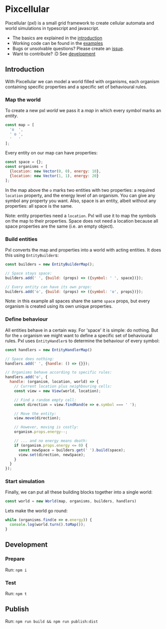 # Pixcellular

Pixcellular (pxl) is a small grid framework to create cellular automata and world simulations in typescript and javascript. 

- The basics are explained in the [introduction](#introduction)
- Working code can be found in the [examples](https://github.com/pixcellular/pxl/blob/main/examples/README.md)
- Bugs or unsolvable questions? Please create an [issue](https://github.com/pixcellular/pxl/issues).
- Want to contribute? :D See [development](#development)

## Introduction
With Pixcellular we can model a world filled with organisms, each organism containing specific properties and a specific set of behavioural rules.

### Map the world
To create a new pxl _world_ we pass it a _map_ in which every _symbol_ marks an _entity_.

```js
const map = [
  'o  ',
  ' o ',
  '   '
];
```

Every entity on our map can have properties:
```js
const space = {};
const organisms = [
  {location: new Vector(0, 0), energy: 10},
  {location: new Vector(1, 1), energy: 20}
];
```

In the map above the `o` marks two entities with two properties: a required `location` property, and the energy level of an organism.
You can give any symbol any property you want. Also, space is an entity, albeit without any properties: all space is the same.

Note: entity properties need a `location`. Pxl will use it to map the symbols on the map to their properties. Space does not need a location because all space properties are the same (i.e. an empty object).

### Build entities
Pxl converts the map and properties into a world with acting entities. It does this using `EntityBuilder`s:

```js
const builders = new EntityBuilderMap();

// Space stays space:
builders.add(' ', {build: (props) => ({symbol: ' ', space})});

// Every entity can have its own props:
builders.add('o', {build: (props) => ({symbol: 'o', props})});
```

Note: in this example all spaces share the same `space` props, but every organism is created using its own unique properties. 

###  Define behaviour
All entities behave in a certain way. For 'space' it is simple: do nothing. But for the `o` organism we might want to define a specific set of behavioural rules. Pxl uses `EntityHandler`s to determine the behaviour of every symbol:

```js
const handlers = new EntityHandlerMap()

// Space does nothing:
handlers.add(' ', {handle: () => {}});

// Organisms behave according to specific rules:
handlers.add('o', {
  handle: (organism, location, world) => {
    // Current location plus neighbouring cells:
    const view = new View(world, location);

    // Find a random empty cell:
    const direction = view.findRand(e => e.symbol === ' ');

    // Move the entity:
    view.move(direction);

    // However, moving is costly:
    organism.props.energy--;

    // ... and no energy means death:
    if (organism.props.energy <= 0) {
      const newSpace = builders.get(' ').build(space);
      view.set(direction, newSpace);
    }
  }
});
```

### Start simulation
Finally, we can put all these building blocks together into a single world:

```js
const world = new World(map, organisms, builders, handlers)
```

Lets make the world go round:
```js
while (organisms.find(e => e.energy)) {
  console.log(world.turn().toMap());
}
```

## Development

### Prepare
Run: `npm i`

### Test
Run: `npm t`

## Publish
Run: `npm run build && npm run publish:dist`
